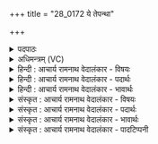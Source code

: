 +++
title = "28_0172 ये तेपन्था"

+++
<details><summary>पदपाठः</summary>

ये꣢। ते꣣। प꣡न्थाः꣢꣯। अ꣣धः꣢। दि꣣वः꣢। ये꣡भिः꣢꣯। व्य꣢श्वम्। वि। अ꣣श्वम्। ऐ꣡र꣢꣯यः। उ꣣त꣢। श्रो꣣षन्तु। नः। भु꣡वः꣢꣯। १७२।
</details>

<details><summary>अधिमन्त्रम् (VC)</summary>

- इन्द्रः
- वामदेवो गौतमः
- गायत्री
- षड्जः
- ऐन्द्रं काण्डम्
</details>

<details><summary>हिन्दी : आचार्य रामनाथ वेदालंकार - विषयः</summary>

अगले मन्त्र में यह विषय वर्णित है कि सब प्रजाएँ आकाशमार्गों को, पृथिव्यादिलोकों के भ्रमण की विद्या को और विमानादि की विद्या को भली-भाँति जानें।
</details>

<details><summary>हिन्दी : आचार्य रामनाथ वेदालंकार - पदार्थः</summary>

पदार्थान्वय -  प्रथम—परमात्मा के पक्ष में। हे इन्द्र ! लोकलोकान्तरों के व्यवस्थापक परमेश्वर ! (ये) जो (ते) आपके रचे हुए (पन्थाः) मार्ग (दिवः) द्युलोक के (अधः) नीचे, अन्तरिक्ष में हैं (येभिः) जिनसे (व्यश्वम्) बिना घोड़ों के चलनेवाले पृथिवी, चन्द्र, मंगल, बुध आदि ग्रहोपग्रहसमूह को (ऐरयः) आप चलाते हो, उन मार्गों को (नः) हमारी (भुवः) भूलोकवासी प्रजाएँ भी (श्रोषन्तु) सुनें, और सुनकर जानें ॥ द्वितीय—राजा के पक्ष में। हे इन्द्र राजन् ! (ये) जो (ते) आपके निर्धारित (पन्थाः) आकाश-मार्ग (दिवः) द्युलोक से (अधः) नीचे अर्थात् भूमि, समुद्र और अन्तरिक्ष में हैं, (येभिः) जिन (व्यश्वम्) बिना घोड़ों से चलनेवाले भूयान, जलयान और विमानों को (ऐरयः) आप चलवाते हैं, उन भूमि-समुद्र-आकाश के मार्गों के विषय में (नः) हमारी (भुवः उत) जन्मधारी राष्ट्रवासी प्रजाएँ भी (श्रोषन्तु) वैज्ञानिकों के मुख से सुनें, और सुनकर भूयान, जलयान, विमान, कृत्रिम उपग्रह आदि के बनाने और चलाने की विद्या को भली-भाँति जानें ॥८॥ अन्तरिक्ष मार्गों का वर्णन अथर्ववेद के एक मन्त्र में इस प्रकार है—जो विद्वान् लोगों के यात्रा करने योग्य बहुत से मार्ग द्युलोक और पृथिवीलोक के मध्य में बने हुए हैं, वे मुझे सुलभ हों, जिससे मैं उनसे यात्रा करके विदेशों में दूध-घी बेचकर धन इकट्ठा करके लाऊँ’’, (अथ० ३।१५।२)। समुद्र और अन्तरिक्ष में चलनेवाले यानों का वर्णन भी वेद में बहुत स्थलों पर मिलता है, जैसे हे ब्रह्मचर्य द्वारा परिपुष्ट युवक ! जो तेरे लिए सोने जैसी उज्ज्वल नौकाएँ अर्थात् नौका जैसी आकृतिवाले जलपोत और विमान समुद्र में और अन्तरिक्ष में चलते हैं, उनके द्वारा यात्रा करके तू सूर्यपुत्री उषा के तुल्य ब्रह्मचारिणी कन्या को विवाह द्वारा प्राप्त करने के लिए जाता है’’ (ऋ० ६।५८।३)। बिना घोड़ों के चलनेवाले वेगवान् यान का वर्णन वेद में अन्यत्र भी है, यथा—एक तीन पहियोंवाला रथ है, जिसमें न घोड़े जुते हैं, न लगामें हैं, जो बड़ा प्रशंसनीय है और जो आकाश में किसी लोक की परिक्रमा करता है (ऋ० ४।३६।१) ॥
</details>

<details><summary>हिन्दी : आचार्य रामनाथ वेदालंकार - भावार्थः</summary>

भावार्थ -  परमेश्वर अन्तरिक्ष-मार्ग में सूर्य को और भूमण्डल-चन्द्रमा-मंगल-बुध-बृहस्पति-शुक्र-शनि आदि ग्रहोपग्रहों को जैसा चाहिए, वैसा उनकी धुरी पर या उनकी अपनी-अपनी कक्षाओं में संचालित करता है, और राष्ट्र का कुशल राजा भूयान, जलयान, विमान, कृत्रिम उपग्रह आदिकों को कुशल वैज्ञानिकों के द्वारा चलवाता है। तद्विषयक सारी विद्या राष्ट्रवासियों को पढ़नी-पढ़ानी और प्रयोग करनी चाहिए ॥८॥
</details>

<details><summary>संस्कृत : आचार्य रामनाथ वेदालंकार - विषयः</summary>

अथ सर्वाः प्रजा अन्तरिक्षमार्गान् पृथिव्यादिलोकभ्रमणविद्यां विमानादिविद्यां च सम्यग् जानन्त्वित्याह।
</details>

<details><summary>संस्कृत : आचार्य रामनाथ वेदालंकार - पदार्थः</summary>

पदार्थान्वय -  प्रथमः—परमात्मपरः। हे इन्द्र लोकलोकान्तरव्यस्थापक परमेश्वर ! (ये ते) तव, त्वद्रचिताः (पन्थाः२) मार्गाः (दिवः) द्युलोकात् (अधः) अधस्तात्, अन्तरिक्षे सन्ति, (येभिः) यैः (व्यश्वम्३) विगताश्वं पृथिवीचन्द्रमंगलबुधादिकं ग्रहोपग्रहजातम् (ऐरयः) चालयसि। ईर क्षेपे, चुरादिः, लङ्। तान् पथः (नः) अस्माकम् (भुवः उत) भूलोकवासिन्यः प्रजा अपि (श्रोषन्तु) शृण्वन्तु, श्रुत्वा च विदाङ्कुर्वन्तु। श्रुधातोर्लोटि व्यत्ययेन शपि, सिब्बहुलं लेटि अ० ३।१।३४ इति बहुलवचनात् सिबागमः ॥ अथ द्वितीयः—राजपरः। हे इन्द्र राजन् ! (ये ते) तव, त्वन्निर्धारिताः (पन्थाः) आकाशमार्गाः (दिवः) द्युलोकात् (अधः) अधस्तात्, अन्तरिक्षे भुवि च सन्ति, (येभिः) यैः भूसमुद्राकाशमार्गैः (व्यश्वम्) विगताश्वं भूयानजलयानविमानकृत्रिमोपग्रहादिकम् (ऐरयः) प्रेरयसि, तान् भूमिसमुद्राकाशमार्गान् (नः) अस्माकम् (भुवः उत) भवन्तीति भुवः जन्मधारिण्यः राष्ट्रवासिन्यः प्रजाः अपि (श्रोषन्तु) वैज्ञानिकेभ्यः सकाशात् शृण्वन्तु, श्रुत्वा च भूयानजलयानविमानकृत्रिमोपग्रहादिनिर्माणचालनविद्यां सम्यग् विदन्तु ॥८॥ अन्तरिक्षमार्गाणां वर्णनमस्मिन्नाथर्वणे मन्त्रे द्रष्टव्यम्—ये पन्था॑नो ब॒हवो॑ देव॒याना॑ अन्त॒रा द्यावा॑पृथि॒वी सं॒चर॑न्ति। ते मा॑ जुषन्तां॒ पय॑सा घृ॒तेन॒ यथा॑ क्री॒त्वा धन॑मा॒हरा॑णि ॥ अथ० ३।१५।२। समुद्रयानानामन्तरिक्षयानानां चापि वर्णनं वेदे बहुशः प्राप्यते। यथा, “यास्ते॑ पू॒षन्नावो॑ अ॒न्तः स॑मु॒द्रे हि॑र॒ण्ययी॑र॒न्तरि॑क्षे॒ चर॑न्ति। ताभि॑र्यासि दू॒त्यां सूर्य्य॑स्य॒ कामे॑न कृतः॒ श्रव॑ इ॒च्छमा॑नः ॥” ऋ० ६।५८।३ इति। विगताश्वयानवर्णनं वेदेऽन्यत्रापि श्रुतम्। यथा, अ॒न॒श्वो जा॒तो अ॑नभी॒शुरु॒क्थ्यो॒३रथ॑स्त्रिच॒क्रः परि॑ वर्त॒ते रजः॑ ॥ ऋ० ४।३६।१ इति ॥ अत्र श्लेषालङ्कारः ॥८॥
</details>

<details><summary>संस्कृत : आचार्य रामनाथ वेदालंकार - भावार्थः</summary>

भावार्थ -  परमेश्वरोऽन्तरिक्षमार्गे सूर्यं भूमण्डल-चन्द्र-मंगल-बुध-गुरु-शुक्र-शन्यादींश्च ग्रहोपग्रहान् यथायथं स्वधुरि स्वकक्षासु वा संचालयति, राष्ट्रस्य कुशलो राजा च भूयानजलयानविमानकृत्रिमोपग्रहादींश्च कुशलैर्वैज्ञानिकैश्चालयति। तद्विषयिणी सर्वापि विद्या राष्ट्रवासिभिरध्येतव्या प्रयोक्तव्या च ॥८॥
</details>

<details><summary>संस्कृत : आचार्य रामनाथ वेदालंकार - पादटिप्पनी</summary>

टिप्पनी -   १. अथ० ७।५५।१। ये ते पन्थानोऽव दिवो येभिर्विश्वमैरयः। तेभिः सुम्नया धेहि नो वसो। इति पाठः। ऋषिः भृगुः, छन्दः विराट् परोष्णिक्। २. वेदेषु पथिन् शब्दस्य प्रथमाबहुवचने पन्थाः पन्थानः, द्वितीयैकवचने च पन्थाम्, पन्थानम् इति वैकल्पिकानि रूपाणि प्रायशः प्रयुक्तानि। ३. व्यश्वम् वेगिताश्वं शीघ्रमित्यर्थः ऐरयः पूर्वकालमपि आगतवानसि—इति वि०। यैः पथिभिः व्यश्वम् ऋजुकम् ऐरयः प्रापयः दिवम्—इति भ०। सायणस्तु विश्वम् इति पाठं मत्वा विश्वं सर्वं जगत् ऐरयः प्राप्तवानसि—इति व्याचष्टे।
</details>